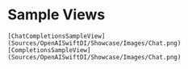 #  Sample Views

    [ChatCompletionsSampleView](Sources/OpenAISwiftDI/Showcase/Images/Chat.png)
    [CompletionsSampleView](Sources/OpenAISwiftDI/Showcase/Images/Chat.png)

